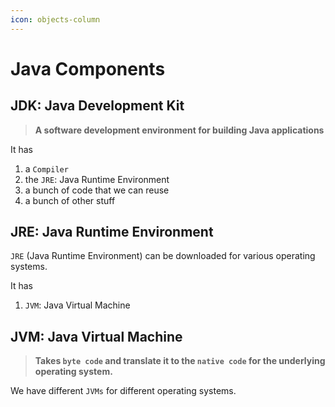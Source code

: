 ```yaml
---
icon: objects-column
---
```


# Java Components

## JDK: Java Development Kit

> **A software development environment for building Java applications**

It has&#x20;

1. a `Compiler`
2. the `JRE`: Java Runtime Environment&#x20;
3. a bunch of code that we can reuse
4. a bunch of other stuff



## JRE: Java Runtime Environment

`JRE` (Java Runtime Environment) can be downloaded for various operating systems.

It has

1. `JVM`: Java Virtual Machine



## JVM: Java Virtual Machine

> **Takes `byte code` and translate it to the `native code` for the underlying operating system.**

We have different `JVMs` for different operating systems.

